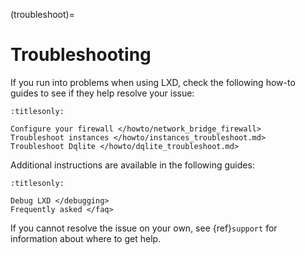 (troubleshoot)=
# Troubleshooting

If you run into problems when using LXD, check the following how-to guides to see if they help resolve your issue:

```{toctree}
:titlesonly:

Configure your firewall </howto/network_bridge_firewall>
Troubleshoot instances </howto/instances_troubleshoot.md>
Troubleshoot Dqlite </howto/dqlite_troubleshoot.md>
```

Additional instructions are available in the following guides:

```{toctree}
:titlesonly:

Debug LXD </debugging>
Frequently asked </faq>
```

If you cannot resolve the issue on your own, see {ref}`support` for information about where to get help.
